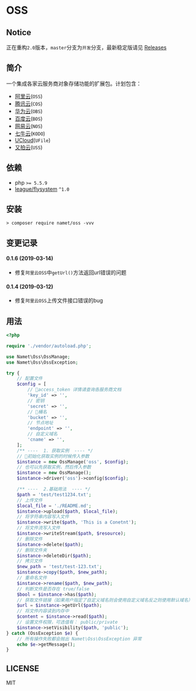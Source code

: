 # OSS
## Notice
正在重构`2.0`版本，`master`分支为`开发`分支，最新稳定版请见 [Releases](https://github.com/namet117/oss/releases)
## 简介
一个集成各家云服务商对象存储功能的扩展包。计划包含：
* [阿里云](https://www.aliyun.com/product/oss)(`OSS`)
* [腾讯云](https://cloud.tencent.com/product/cos)(`COS`)
* [华为云](https://www.huaweicloud.com/product/obs.html)(`OBS`)
* [百度云](https://cloud.baidu.com/product/bos.html)(`BOS`)
* [网易云](https://www.163yun.com/product/nos)(`NOS`)
* [七牛云](https://www.qiniu.com/products/kodo)(`KODO`)
* [UCloud](https://www.ucloud.cn/site/product/ufile.html)(`UFile`)
* [又拍云](https://www.upyun.com/products/file-storage)(`USS`)

## 依赖
* php `>= 5.5.9`
* [league/flysystem](https://github.com/thephpleague/flysystem) `^1.0`

## 安装
    > composer require namet/oss -vvv

## 变更记录
#### 0.1.6 (2019-03-14)
* 修复`阿里云OSS`中`getUrl()`方法返回url错误的问题

#### 0.1.4 (2019-03-12)
* 修复`阿里云OSS`上传文件接口错误的bug

## 用法
```php
<?php

require './vendor/autoload.php';

use Namet\Oss\OssManage;
use Namet\Oss\OssException;

try {
    // 配置文件
    $config = [
        // access_token 详情请查询各服务商文档
        'key_id' => '',
        // 密钥
        'secret' => '',
        // 桶名
        'bucket' => '',
        // 节点地址
        'endpoint' => '',
        // 自定义域名
        'cname' => '',
    ];
    /** ----  1. 获取实例  ---- */
    // 初始化获取实例的时候传入参数
    $instance = new OssManage('oss', $config);
    // 也可以先获取实例，然后传入参数
    $instance = new OssManage();
    $instance->driver('oss')->config($config);

    /** ----  2.基础用法  ---- */
    $path = 'test/test1234.txt';
    // 上传文件
    $local_file = './README.md';
    $instance->upload($path, $local_file);
    // 将字符串内容写入文件
    $instance->write($path, 'This is a Conetnt');
    // 将文件流写入文件
    $instance->writeStream($path, $resource);
    // 删除文件
    $instance->delete($path);
    // 删除文件夹
    $instance->deleteDir($path);
    // 拷贝文件
    $new_path = 'test/test-123.txt';
    $instance->copy($path, $new_path);
    // 重命名文件
    $instance->rename($path, $new_path);
    // 判断文件是否存在 true/false
    $bool = $instance->has($path);
    // 获取文件链接（如果用户指定了自定义域名则会使用自定义域名反之则使用默认域名）
    $url = $instance->getUrl($path);
    // 将文件内容读到内存中
    $content = $instance->read($path);
    // 设置文件权限，可选值有： public/private
    $instance->setVisibility($path, 'public');
} catch (OssException $e) {
    // 所有操作失败都会抛出 Namet\Oss\OssException 异常
    echo $e->getMessage();
}

```

## LICENSE
MIT
